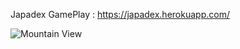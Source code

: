 Japadex 
GamePlay : https://japadex.herokuapp.com/

<img src="http://prntscr.com/ikomqt" alt="Mountain View">

